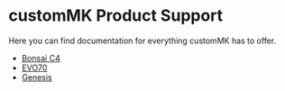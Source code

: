 # customMK Product Support

Here you can find documentation for everything customMK has to offer.

  - [Bonsai C4](Bonsai-C4/)
  - [EVO70](EVO70/)
  - [Genesis](Genesis/)